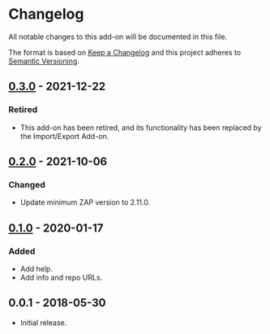 # Changelog
All notable changes to this add-on will be documented in this file.

The format is based on [Keep a Changelog](https://keepachangelog.com/en/1.0.0/)
and this project adheres to [Semantic Versioning](https://semver.org/spec/v2.0.0.html).

## [0.3.0] - 2021-12-22
### Retired
- This add-on has been retired, and its functionality has been replaced by the Import/Export Add-on.

## [0.2.0] - 2021-10-06
### Changed
- Update minimum ZAP version to 2.11.0.

## [0.1.0] - 2020-01-17
### Added
- Add help.
- Add info and repo URLs.

## 0.0.1 - 2018-05-30

- Initial release.

[0.3.0]: https://github.com/zaproxy/zap-extensions/releases/savexmlmessage-v0.3.0
[0.2.0]: https://github.com/zaproxy/zap-extensions/releases/savexmlmessage-v0.2.0
[0.1.0]: https://github.com/zaproxy/zap-extensions/releases/savexmlmessage-v0.1.0
